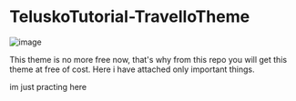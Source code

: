 # TeluskoTutorial-TravelloTheme

![image](https://user-images.githubusercontent.com/56973897/110204720-c6318a00-7e9e-11eb-8c69-3188fb2520bc.png)

This  theme is no more free now, that's why from this repo you will get this theme at free of cost. 
Here i have attached only important things. 

im just practing here


